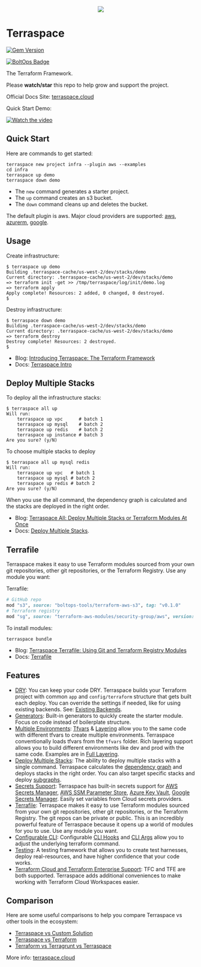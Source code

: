 <div align="center">
  <a href="https://terraspace.cloud"><img src="https://img.boltops.com/boltops/logos/terraspace-dark-v2.png" /></a>
</div>

# Terraspace

[![Gem Version](https://badge.fury.io/rb/terraspace.png)](http://badge.fury.io/rb/terraspace)

[![BoltOps Badge](https://img.boltops.com/boltops/badges/boltops-badge.png)](https://www.boltops.com)

The Terraform Framework.

Please **watch/star** this repo to help grow and support the project.

Official Docs Site: [terraspace.cloud](https://terraspace.cloud)

Quick Start Demo:

[![Watch the video](https://img.boltops.com/boltops/tools/terraspace/youtube/terraspace-quick-start.png)](https://www.youtube.com/watch?v=EZfsBJx8pxQ)

## Quick Start

Here are commands to get started:

    terraspace new project infra --plugin aws --examples
    cd infra
    terraspace up demo
    terraspace down demo

* The `new` command generates a starter project.
* The `up` command creates an s3 bucket.
* The `down` command cleans up and deletes the bucket.

The default plugin is aws. Major cloud providers are supported: [aws](https://terraspace.cloud/docs/learn/aws/), [azurerm](https://terraspace.cloud/docs/learn/azure/), [google](https://terraspace.cloud/docs/learn/gcp/).

## Usage

Create infrastructure:

    $ terraspace up demo
    Building .terraspace-cache/us-west-2/dev/stacks/demo
    Current directory: .terraspace-cache/us-west-2/dev/stacks/demo
    => terraform init -get >> /tmp/terraspace/log/init/demo.log
    => terraform apply
    Apply complete! Resources: 2 added, 0 changed, 0 destroyed.
    $

Destroy infrastructure:

    $ terraspace down demo
    Building .terraspace-cache/us-west-2/dev/stacks/demo
    Current directory: .terraspace-cache/us-west-2/dev/stacks/demo
    => terraform destroy
    Destroy complete! Resources: 2 destroyed.
    $

* Blog: [Introducing Terraspace: The Terraform Framework](https://blog.boltops.com/2020/08/22/introducing-terraspace-the-terraform-framework)
* Docs: [Terraspace Intro](https://terraspace.cloud/docs/intro/)

## Deploy Multiple Stacks

To deploy all the infrastructure stacks:

    $ terraspace all up
    Will run:
        terraspace up vpc      # batch 1
        terraspace up mysql    # batch 2
        terraspace up redis    # batch 2
        terraspace up instance # batch 3
    Are you sure? (y/N)

To choose multiple stacks to deploy

    $ terraspace all up mysql redis
    Will run:
        terraspace up vpc   # batch 1
        terraspace up mysql # batch 2
        terraspace up redis # batch 2
    Are you sure? (y/N)

When you use the all command, the dependency graph is calculated and the stacks are deployed in the right order.

* Blog: [Terraspace All: Deploy Multiple Stacks or Terraform Modules At Once](https://blog.boltops.com/2020/09/19/terraspace-all-deploy-multiple-stacks-at-once)
* Docs: [Deploy Multiple Stacks](https://terraspace.cloud/docs/intro/deploy-all/).

## Terrafile

Terraspace makes it easy to use Terraform modules sourced from your own git repositories, other git repositories, or the Terraform Registry. Use any module you want:

Terrafile:

```ruby
# GitHub repo
mod "s3", source: "boltops-tools/terraform-aws-s3", tag: "v0.1.0"
# Terraform registry
mod "sg", source: "terraform-aws-modules/security-group/aws", version: "3.10.0"
```

To install modules:

    terraspace bundle

* Blog: [Terraspace Terrafile: Using Git and Terraform Registry Modules](https://blog.boltops.com/2020/10/18/terraspace-terrafile-using-git-repos-and-terraform-registry-modules)
* Docs: [Terrafile](https://terraspace.cloud/docs/terrafile/)

## Features

* [DRY](https://terraspace.cloud/docs/intro/how-terraspace-works/): You can keep your code DRY. Terraspace builds your Terraform project with common `app` and `config/terraform` structure that gets built each deploy. You can override the settings if needed, like for using existing backends. See: [Existing Backends](https://terraspace.cloud/docs/state/existing/).
* [Generators](https://terraspace.cloud/docs/generators/): Built-in generators to quickly create the starter module. Focus on code instead of boilerplate structure.
* [Multiple Environments](https://terraspace.cloud/docs/patterns/multiple-envs/): [Tfvars](https://terraspace.cloud/docs/tfvars/) & [Layering](https://terraspace.cloud/docs/tfvars/layering/) allow you to the same code with different tfvars to create multiple environments. Terraspace conventionally loads tfvars from the `tfvars` folder. Rich layering support allows you to build different environments like dev and prod with the same code.  Examples are in [Full Layering](https://terraspace.cloud/docs/tfvars/full-layering/).
* [Deploy Multiple Stacks](https://terraspace.cloud/docs/intro/deploy-all/): The ability to deploy multiple stacks with a single command. Terraspace calculates the [dependency graph](https://terraspace.cloud/docs/dependencies/) and deploys stacks in the right order. You can also target specific stacks and deploy [subgraphs](https://terraspace.cloud/docs/dependencies/subgraphs/).
* [Secrets Support](https://terraspace.cloud/docs/helpers/aws/secrets/): Terraspace has built-in secrets support for [AWS Secrets Manager](https://terraspace.cloud/docs/helpers/aws/secrets/), [AWS SSM Parameter Store](https://terraspace.cloud/docs/helpers/aws/ssm/), [Azure Key Vault](https://terraspace.cloud/docs/helpers/azure/secrets/), [Google Secrets Manager](https://terraspace.cloud/docs/helpers/google/secrets/). Easily set variables from Cloud secrets providers.
* [Terrafile](https://terraspace.cloud/docs/terrafile/): Terraspace makes it easy to use Terraform modules sourced from your own git repositories, other git repositories, or the Terraform Registry. The git repos can be private or public. This is an incredibly powerful feature of Terraspace because it opens up a world of modules for you to use.  Use any module you want.
* [Configurable CLI](https://terraspace.cloud/docs/config/args/): Configurable [CLI Hooks](https://terraspace.cloud/docs/config/hooks/) and [CLI Args](https://terraspace.cloud/docs/config/args/) allow you to adjust the underlying terraform command.
* [Testing](https://terraspace.cloud/docs/testing/): A testing framework that allows you to create test harnesses, deploy real-resources, and have higher confidence that your code works.
* [Terraform Cloud and Terraform Enterprise Support](https://terraspace.cloud/docs/cloud/): TFC and TFE are both supported. Terraspace adds additional conveniences to make working with Terraform Cloud Workspaces easier.

## Comparison

Here are some useful comparisons to help you compare Terraspace vs other tools in the ecosystem:

* [Terraspace vs Custom Solution](https://terraspace.cloud/docs/vs/custom/)
* [Terraspace vs Terraform](https://terraspace.cloud/docs/vs/terraform/)
* [Terraform vs Terragrunt vs Terraspace](https://blog.boltops.com/2020/09/28/terraform-vs-terragrunt-vs-terraspace)

More info: [terraspace.cloud](https://terraspace.cloud)
